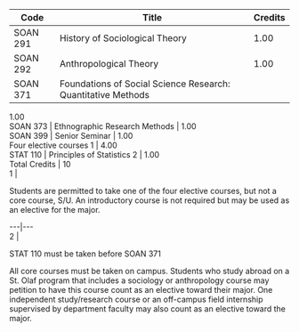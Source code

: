 Code  |  Title  |  Credits  
---|---|---  
SOAN 291  |  History of Sociological Theory  |  1.00  
SOAN 292  |  Anthropological Theory  |  1.00  
SOAN 371  |  Foundations of Social Science Research: Quantitative Methods  |
1.00  
SOAN 373  |  Ethnographic Research Methods  |  1.00  
SOAN 399  |  Senior Seminar  |  1.00  
Four elective courses  1  |  4.00  
STAT 110  |  Principles of Statistics  2  |  1.00  
Total Credits  |  10  
1  |

Students are permitted to take one of the four elective courses, but not a
core course, S/U. An introductory course is not required but may be used as an
elective for the major.  
  
---|---  
2  |

STAT 110 must be taken before SOAN 371  
  
All core courses must be taken on campus. Students who study abroad on a St.
Olaf program that includes a sociology or anthropology course may petition to
have this course count as an elective toward their major. One independent
study/research course or an off-campus field internship supervised by
department faculty may also count as an elective toward the major.

